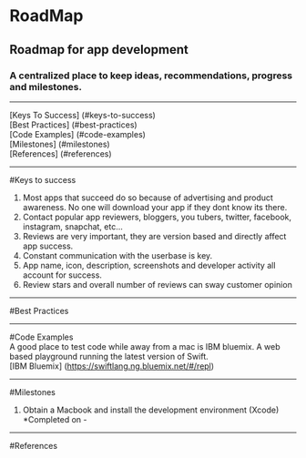 # RoadMap
Roadmap for app development  
---  
### A centralized place to keep ideas, recommendations, progress and milestones.  
---  
[Keys To Success] (#keys-to-success)  
[Best Practices] (#best-practices)  
[Code Examples] (#code-examples)  
[Milestones] (#milestones)  
[References] (#references)

---  
#Keys to success
1.  Most apps that succeed do so because of advertising and product awareness. No one will download your app if they dont know its there.
2.  Contact popular app reviewers, bloggers, you tubers, twitter, facebook, instagram, snapchat, etc...  
3.  Reviews are very important, they are version based and directly affect app success.  
4.  Constant communication with the userbase is key.  
5.  App name, icon, description, screenshots and developer activity all account for success.  
6.  Review stars and overall number of reviews can sway customer opinion

---  
#Best Practices  

---  
#Code Examples  
A good place to test code while away from a mac is IBM bluemix. A web based playground running the latest version of Swift.  
      [IBM Bluemix] (https://swiftlang.ng.bluemix.net/#/repl)  

---  
#Milestones  
1. Obtain a Macbook and install the development environment (Xcode)  
      *Completed on -   
      
---  
#References
